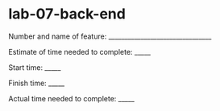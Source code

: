 # lab-07-back-end

Number and name of feature: ________________________________

Estimate of time needed to complete: _____

Start time: _____

Finish time: _____

Actual time needed to complete: _____